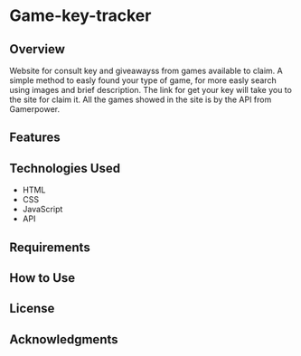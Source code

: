 # Game-key-tracker
## Overview
Website for consult key and giveawayss from games available to claim. A simple method to easly found your type of game, for more easly search using images and brief description. The link for get your key will take you to the site for claim it. All the games showed in the site is by the API from Gamerpower.

## Features

## Technologies Used
- HTML
- CSS
- JavaScript
- API

## Requirements

## How to Use

## License

## Acknowledgments
